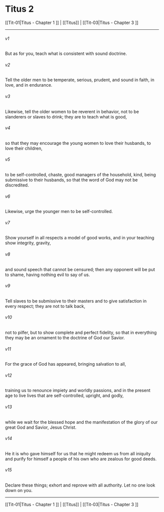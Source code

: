 # Titus 2

[[Tit-01|Titus - Chapter 1 ]] | [[Titus]] | [[Tit-03|Titus - Chapter 3 ]]
***

###### v1
But as for you, teach what is consistent with sound doctrine.
###### v2
Tell the older men to be temperate, serious, prudent, and sound in faith, in love, and in endurance.
###### v3
Likewise, tell the older women to be reverent in behavior, not to be slanderers or slaves to drink; they are to teach what is good,
###### v4
so that they may encourage the young women to love their husbands, to love their children,
###### v5
to be self-controlled, chaste, good managers of the household, kind, being submissive to their husbands, so that the word of God may not be discredited.
###### v6
Likewise, urge the younger men to be self-controlled.
###### v7
Show yourself in all respects a model of good works, and in your teaching show integrity, gravity,
###### v8
and sound speech that cannot be censured; then any opponent will be put to shame, having nothing evil to say of us.
###### v9
Tell slaves to be submissive to their masters and to give satisfaction in every respect; they are not to talk back,
###### v10
not to pilfer, but to show complete and perfect fidelity, so that in everything they may be an ornament to the doctrine of God our Savior.
###### v11
For the grace of God has appeared, bringing salvation to all,
###### v12
training us to renounce impiety and worldly passions, and in the present age to live lives that are self-controlled, upright, and godly,
###### v13
while we wait for the blessed hope and the manifestation of the glory of our great God and Savior, Jesus Christ.
###### v14
He it is who gave himself for us that he might redeem us from all iniquity and purify for himself a people of his own who are zealous for good deeds.
###### v15
Declare these things; exhort and reprove with all authority. Let no one look down on you.

***

[[Tit-01|Titus - Chapter 1 ]] | [[Titus]] | [[Tit-03|Titus - Chapter 3 ]]
